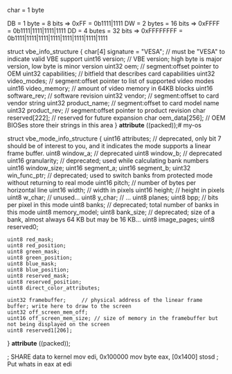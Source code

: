 char = 1 byte

DB = 1 byte = 8 bits => 0xFF = 0b1111|1111
DW = 2 bytes = 16 bits => 0xFFFF = 0b1111|1111|1111|1111
DD = 4 butes = 32 bits => 0xFFFFFFFF = 0b1111|1111|1111|1111|1111|1111|1111|1111

struct vbe_info_structure {
   char[4] signature = "VESA";   // must be "VESA" to indicate valid VBE support
   uint16 version;         // VBE version; high byte is major version, low byte is minor version
   uint32 oem;         // segment:offset pointer to OEM
   uint32 capabilities;      // bitfield that describes card capabilities
   uint32 video_modes;      // segment:offset pointer to list of supported video modes
   uint16 video_memory;      // amount of video memory in 64KB blocks
   uint16 software_rev;      // software revision
   uint32 vendor;         // segment:offset to card vendor string
   uint32 product_name;      // segment:offset to card model name
   uint32 product_rev;      // segment:offset pointer to product revision
   char reserved[222];      // reserved for future expansion
   char oem_data[256];      // OEM BIOSes store their strings in this area
} __attribute__ ((packed));# my-os

struct vbe_mode_info_structure {
	uint16 attributes;		// deprecated, only bit 7 should be of interest to you, and it indicates the mode supports a linear frame buffer.
	uint8 window_a;			// deprecated
	uint8 window_b;			// deprecated
	uint16 granularity;		// deprecated; used while calculating bank numbers
	uint16 window_size;
	uint16 segment_a;
	uint16 segment_b;
	uint32 win_func_ptr;		// deprecated; used to switch banks from protected mode without returning to real mode
	uint16 pitch;			// number of bytes per horizontal line
	uint16 width;			// width in pixels
	uint16 height;			// height in pixels
	uint8 w_char;			// unused...
	uint8 y_char;			// ...
	uint8 planes;
	uint8 bpp;			// bits per pixel in this mode
	uint8 banks;			// deprecated; total number of banks in this mode
	uint8 memory_model;
	uint8 bank_size;		// deprecated; size of a bank, almost always 64 KB but may be 16 KB...
	uint8 image_pages;
	uint8 reserved0;

	uint8 red_mask;
	uint8 red_position;
	uint8 green_mask;
	uint8 green_position;
	uint8 blue_mask;
	uint8 blue_position;
	uint8 reserved_mask;
	uint8 reserved_position;
	uint8 direct_color_attributes;

	uint32 framebuffer;		// physical address of the linear frame buffer; write here to draw to the screen
	uint32 off_screen_mem_off;
	uint16 off_screen_mem_size;	// size of memory in the framebuffer but not being displayed on the screen
	uint8 reserved1[206];
} __attribute__ ((packed));




; SHARE data to kernel
mov edi, 0x100000
mov byte eax, [0x1400]
stosd   ; Put whats in eax at edi